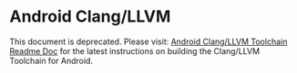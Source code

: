 Android Clang/LLVM
==================

This document is deprecated.   Please visit: [Android Clang/LLVM Toolchain
Readme Doc](https://android.googlesource.com/toolchain/llvm_android/+/master)
for the latest instructions on building the Clang/LLVM Toolchain for Android.

